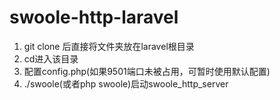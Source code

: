 # swoole-http-laravel
1. git clone 后直接将文件夹放在laravel根目录
2. cd进入该目录
3. 配置config.php(如果9501端口未被占用，可暂时使用默认配置)
4. ./swoole(或者php swoole)启动swoole_http_server

